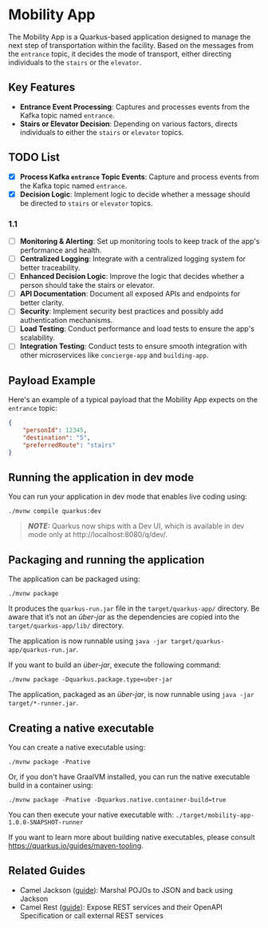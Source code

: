 # Mobility App

The Mobility App is a Quarkus-based application designed to manage the next step of transportation within the facility. Based on the messages from the `entrance` topic, it decides the mode of transport, either directing individuals to the `stairs` or the `elevator`.

## Key Features

- **Entrance Event Processing**: Captures and processes events from the Kafka topic named `entrance`.
- **Stairs or Elevator Decision**: Depending on various factors, directs individuals to either the `stairs` or `elevator` topics.

## TODO List
- [X] **Process Kafka `entrance` Topic Events**: Capture and process events from the Kafka topic named `entrance`.
- [X] **Decision Logic**: Implement logic to decide whether a message should be directed to `stairs` or `elevator` topics.
### 1.1
- [ ] **Monitoring & Alerting**: Set up monitoring tools to keep track of the app's performance and health.
- [ ] **Centralized Logging**: Integrate with a centralized logging system for better traceability.
- [ ] **Enhanced Decision Logic**: Improve the logic that decides whether a person should take the stairs or elevator.
- [ ] **API Documentation**: Document all exposed APIs and endpoints for better clarity.
- [ ] **Security**: Implement security best practices and possibly add authentication mechanisms.
- [ ] **Load Testing**: Conduct performance and load tests to ensure the app's scalability.
- [ ] **Integration Testing**: Conduct tests to ensure smooth integration with other microservices like `concierge-app` and `building-app`.

## Payload Example

Here's an example of a typical payload that the Mobility App expects on the `entrance` topic:

```json
{
    "personId": 12345,
    "destination": "5",
    "preferredRoute": "stairs"
}
```
## Running the application in dev mode

You can run your application in dev mode that enables live coding using:
```shell script
./mvnw compile quarkus:dev
```

> **_NOTE:_**  Quarkus now ships with a Dev UI, which is available in dev mode only at http://localhost:8080/q/dev/.

## Packaging and running the application

The application can be packaged using:
```shell script
./mvnw package
```
It produces the `quarkus-run.jar` file in the `target/quarkus-app/` directory.
Be aware that it’s not an _über-jar_ as the dependencies are copied into the `target/quarkus-app/lib/` directory.

The application is now runnable using `java -jar target/quarkus-app/quarkus-run.jar`.

If you want to build an _über-jar_, execute the following command:
```shell script
./mvnw package -Dquarkus.package.type=uber-jar
```

The application, packaged as an _über-jar_, is now runnable using `java -jar target/*-runner.jar`.

## Creating a native executable

You can create a native executable using: 
```shell script
./mvnw package -Pnative
```

Or, if you don't have GraalVM installed, you can run the native executable build in a container using: 
```shell script
./mvnw package -Pnative -Dquarkus.native.container-build=true
```

You can then execute your native executable with: `./target/mobility-app-1.0.0-SNAPSHOT-runner`

If you want to learn more about building native executables, please consult https://quarkus.io/guides/maven-tooling.

## Related Guides

- Camel Jackson ([guide](https://camel.apache.org/camel-quarkus/latest/reference/extensions/jackson.html)): Marshal POJOs to JSON and back using Jackson
- Camel Rest ([guide](https://camel.apache.org/camel-quarkus/latest/reference/extensions/rest.html)): Expose REST services and their OpenAPI Specification or call external REST services
